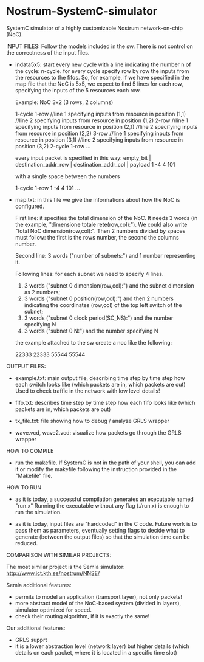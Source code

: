 Nostrum-SystemC-simulator
=========================

SystemC simulator of a highly customizable Nostrum network-on-chip (NoC).

INPUT FILES:
Follow the models included in the sw. There is not control on the correctness of the input files.

* indata5x5:
  start every new cycle with a line indicating the number n of the cycle: n-cycle.
  for every cycle specify row by row the inputs from the resources to the fifos.
  So, for example, if we have specified in the map file that the NoC is 5x5, we expect to find 5 lines for each row, specifying the inputs of the 5 resources each row.

  Example: NoC 3x2 (3 rows, 2 columns)

  1-cycle
  1-row
  //line 1 specifying inputs from resource in position (1,1)
  //line 2 specifying inputs from resource in position (1,2)
  2-row
  //line 1 specifying inputs from resource in position (2,1)
  //line 2 specifying inputs from resource in position (2,2)
  3-row
  //line 1 specifying inputs from resource in position (3,1)
  //line 2 specifying inputs from resource in position (3,2)
  2-cycle
  1-row
  ...
  
  every input packet is specified in this way:
  empty_bit | destination_addr_row | destination_addr_col | payload
      1 		-4 			4 		101
  
  with a single space between the numbers

  1-cycle
  1-row
  1 -4 4 101
  ...
  
* map.txt: 
  in this file we give the informations about how the NoC is configured.

  First line: it specifies the total dimension of the NoC. It needs 3 words (in the example, "dimensione totale rete(row,col):").
  We could also write "total NoC dimension(row,col):". Then 2 numbers divided by spaces must follow: the first is the rows number, the second the columns number.

  Second line: 3 words ("number of subnets:") and 1 number representing it.

  Following lines: for each subnet we need to specify 4 lines.
    1) 3 words ("subnet 0 dimension(row,col):") and the subnet dimension as 2 numbers;
    2) 3 words ("subnet 0 position(row,col):") and then 2 numbers indicating the coordinates (row,col) of the top left switch of the subnet;
    3) 3 words ("subnet 0 clock period(SC_NS):") and the number specifying N
    4) 3 words ("subnet 0 N:") and the number specifying N

    the example attached to the sw create a noc like the following:

    22333
    22333
    55544
    55544

OUTPUT FILES: 

* example.txt: main output file, describing time step by time step how each switch looks like (which packets are in, which packets are out)
  Used to check traffic in the network with low level details!

* fifo.txt: describes time step by time step how each fifo looks like (which packets are in, which packets are out)

* tx_file.txt: file showing how to debug / analyze GRLS wrapper

* wave.vcd, wave2.vcd: visualize how packets go through the GRLS wrapper 
    
HOW TO COMPILE

* run the makefile. If SystemC is not in the path of your shell, you can add it 
  or modify the makefile following the instruction provided in the "Makefile" file.
  
HOW TO RUN 

* as it is today, a successful compilation generates an executable named "run.x" 
  Running the executable without any flag (./run.x) is enough to run the simulation. 
  
* as it is today, input files are "hardcoded" in the C code. Future work is to pass them 
  as parameters, eventually setting flags to decide what to generate (between the output files) 
  so that the simulation time can be reduced. 
  
COMPARISON WITH SIMILAR PROJECTS:

The most similar project is the Semla simulator: http://www.ict.kth.se/nostrum/NNSE/

Semla additional features: 
  * permits to model an application (transport layer), not only packets!
  * more abstract model of the NoC-based system (divided in layers), simulator optimized for speed.
  * check their routing algorithm, if it is exactly the same!
  
Our additional features:
  * GRLS supprt
  * it is a lower abstraction level (network layer) but higher details (which details on each packet, where it is located in a specific time slot)

